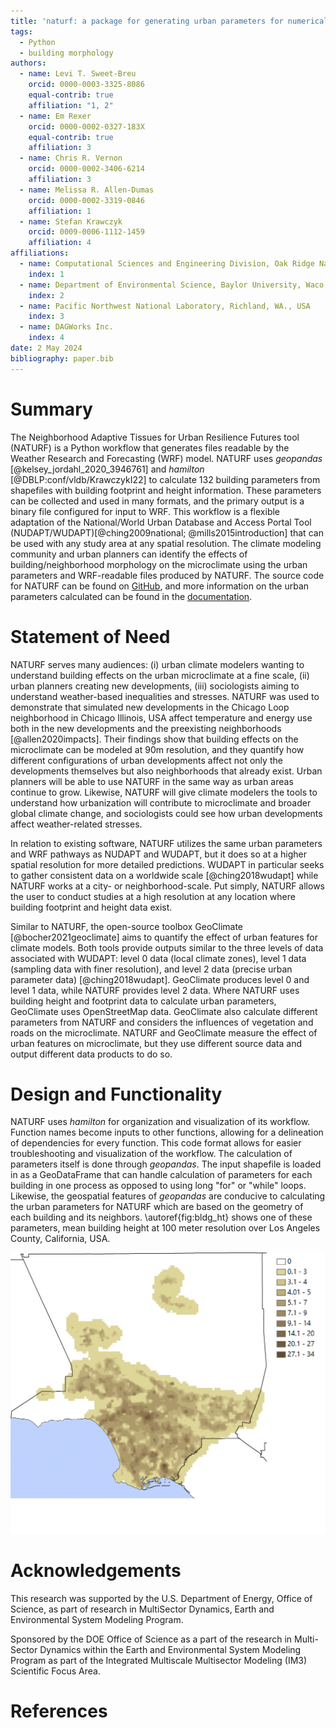 ```yaml
---
title: 'naturf: a package for generating urban parameters for numerical weather modeling'
tags:
  - Python
  - building morphology
authors:
  - name: Levi T. Sweet-Breu
    orcid: 0000-0003-3325-8086
    equal-contrib: true
    affiliation: "1, 2"
  - name: Em Rexer
    orcid: 0000-0002-0327-183X
    equal-contrib: true
    affiliation: 3
  - name: Chris R. Vernon
    orcid: 0000-0002-3406-6214
    affiliation: 3
  - name: Melissa R. Allen-Dumas
    orcid: 0000-0002-3319-0846
    affiliation: 1
  - name: Stefan Krawczyk
    orcid: 0009-0006-1112-1459
    affiliation: 4
affiliations:
  - name: Computational Sciences and Engineering Division, Oak Ridge National Laboratory, One Bethel Valley Road, Oak Ridge, TN. 37831
    index: 1
  - name: Department of Environmental Science, Baylor University, Waco, Texas, USA
    index: 2
  - name: Pacific Northwest National Laboratory, Richland, WA., USA
    index: 3
  - name: DAGWorks Inc.
    index: 4
date: 2 May 2024
bibliography: paper.bib
---
```


# Summary
The Neighborhood Adaptive Tissues for Urban Resilience Futures tool (NATURF) is a Python workflow that generates files readable by the Weather Research and Forecasting (WRF) model. NATURF uses *geopandas* [@kelsey_jordahl_2020_3946761] and *hamilton* [@DBLP:conf/vldb/KrawczykI22] to calculate 132 building parameters from shapefiles with building footprint and height information. These parameters can be collected and used in many formats, and the primary output is a binary file configured for input to WRF. This workflow is a flexible adaptation of the National/World Urban Database and Access Portal Tool (NUDAPT/WUDAPT)[@ching2009national; @mills2015introduction] that can be used with any study area at any spatial resolution. The climate modeling community and urban planners can identify the effects of building/neighborhood morphology on the microclimate using the urban parameters and WRF-readable files produced by NATURF. The source code for NATURF can be found on [GitHub](https://github.com/IMMM-SFA/naturf/tree/main), and more information on the urban parameters calculated can be found in the [documentation](https://immm-sfa.github.io/naturf/).

# Statement of Need
NATURF serves many audiences: (i) urban climate modelers wanting to understand building effects on the urban microclimate at a fine scale, (ii) urban planners creating new developments, (iii) sociologists aiming to understand weather-based inequalities and stresses. NATURF was used to demonstrate that simulated new developments in the Chicago Loop neighborhood in Chicago Illinois, USA affect temperature and energy use both in the new developments and the preexisting neighborhoods [@allen2020impacts]. Their findings show that building effects on the microclimate can be modeled at 90m resolution, and they quantify how different configurations of urban developments affect not only the developments themselves but also neighborhoods that already exist. Urban planners will be able to use NATURF in the same way as urban areas continue to grow. Likewise, NATURF will give climate modelers the tools to understand how urbanization will contribute to microclimate and broader global climate change, and sociologists could see how urban developments affect weather-related stresses.

In relation to existing software, NATURF utilizes the same urban parameters and WRF pathways as NUDAPT and WUDAPT, but it does so at a higher spatial resolution for more detailed predictions. WUDAPT in particular seeks to gather consistent data on a worldwide scale [@ching2018wudapt] while NATURF works at a city- or neighborhood-scale. Put simply, NATURF allows the user to conduct studies at a high resolution at any location where building footprint and height data exist.

Similar to NATURF, the open-source toolbox GeoClimate [@bocher2021geoclimate] aims to quantify the effect of urban features for climate models. Both tools provide outputs similar to the three levels of data associated with WUDAPT: level 0 data (local climate zones), level 1 data (sampling data with finer resolution), and level 2 data (precise urban parameter data) [@ching2018wudapt]. GeoClimate produces level 0 and level 1 data, while NATURF provides level 2 data. Where NATURF uses building height and footprint data to calculate urban parameters, GeoClimate uses OpenStreetMap data. GeoClimate also calculate different parameters from NATURF and considers the influences of vegetation and roads on the microclimate. NATURF and GeoClimate measure the effect of urban features on microclimate, but they use different source data and output different data products to do so.

# Design and Functionality
NATURF uses *hamilton* for organization and visualization of its workflow. Function names become inputs to other functions, allowing for a delineation of dependencies for every function. This code format allows for easier troubleshooting and visualization of the workflow. The calculation of parameters itself is done through *geopandas*. The input shapefile is loaded in as a GeoDataFrame that can handle calculation of parameters for each building in one process as opposed to using long "for" or "while" loops. Likewise, the geospatial features of *geopandas* are conducive to calculating the urban parameters for NATURF which are based on the geometry of each building and its neighbors. \autoref{fig:bldg_ht} shows one of these parameters, mean building height at 100 meter resolution over Los Angeles County, California, USA.

![Average building height at 100 meter resolution for Los Angeles. \label{fig:bldg_ht}](figure_1.png)

# Acknowledgements
This research was supported by the U.S. Department of Energy, Office of Science, as part of research in MultiSector Dynamics, Earth and Environmental System Modeling Program.

Sponsored by the DOE Office of Science as a part of the research in Multi-Sector Dynamics within the Earth and Environmental System Modeling Program as part of
the Integrated Multiscale Multisector Modeling (IM3) Scientific Focus Area.

# References
